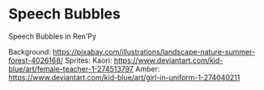 # Speech Bubbles

Speech Bubbles in Ren'Py


Background: https://pixabay.com/illustrations/landscape-nature-summer-forest-4026168/
Sprites: 
    Kaori: https://www.deviantart.com/kid-blue/art/female-teacher-1-274513797
    Amber: https://www.deviantart.com/kid-blue/art/girl-in-uniform-1-274040211